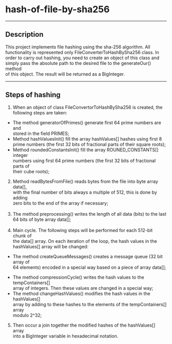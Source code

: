 # hash-of-file-by-sha256

***

## Description
This project implements file hashing using the sha-256 algorithm. All<br>
functionality is represented only FileConverterToHashBySha256 class. In<br>
order to carry out hashing, you need to create an object of this class and<br>
simply pass the absolute path to the desired file to the generateOur() method<br>
of this object. The result will be returned as a BigInteger.<br>

***

## Steps of hashing
1. When an object of class FileConvertorToHashBySha256 is created, the<br> 
following steps are taken:<br>
+ The method generatorOfPrimes() generate first 64 prime numbers are  and<br>
stored in the field PRIMES;<br>
+ Method hashValuesInit() fill the array hashValues[] hashes using first 8<br>
prime numbers (the first 32 bits of fractional parts of their square roots);<br>
+ Method roundedConstantsInit() fill the array ROUNED_CONSTANTS[] integer<br>
numbers using first 64 prime numbers (the first 32 bits of fractional parts of<br>
their cube roots);<br>
2. Method readBytesFromFile() reads bytes from the file into byte array data[],<br>
with the final number of bits always a multiple of 512, this is done by adding<br>
zero bits to the end of the array if necessary;<br><br>
3. The method preprocessing() writes the length of all data (bits) to the last<br>
64 bits of byte array data[];<br><br>
4. Main cycle. The following steps will be performed for each 512-bit chunk of<br>
the data[] array. On each iteration of the loop, the hash values in the<br>
hashValues[] array will be changed:<br>
* The method createQueueMessages() creates a message queue (32 bit array of<br> 
64 elements) encoded in a special way based on a piece of array data[];<br>
+ The method compressionCycle() writes the hash values to the tempContainers[]<br>
array of integers. Then these values are changed in a special way;<br>
+ The method changeHashValues() modifies the hash values in the hashValues[]<br>
array by adding to these hashes to the elements of the tempContainers[] array<br>
modulo 2^32;<br>
5. Then occur a join together the modified hashes of the hashValues[] array<br>
into a BigInteger variable in hexadecimal notation.<br>

